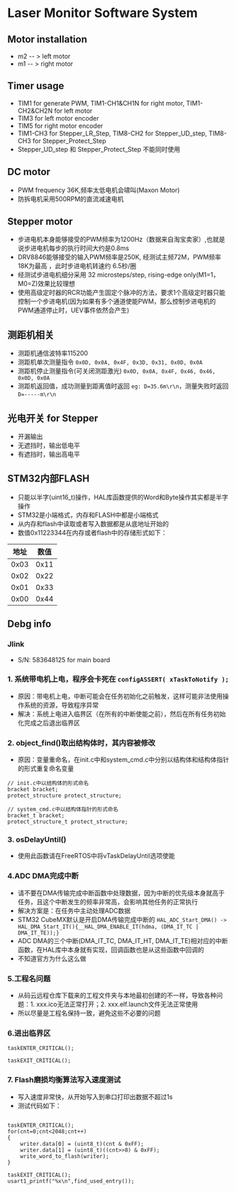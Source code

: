 # Laser Monitor Software System

## Motor installation
* m2 -- > left motor
* m1 -- > right motor


## Timer usage
* TIM1 for generate PWM, TIM1-CH1&CH1N for right motor, TIM1-CH2&CH2N for left motor
* TIM3 for left motor encoder
* TIM5 for right motor encoder
* TIM1-CH3 for Stepper_LR_Step, TIM8-CH2 for Stepper_UD_step, TIM8-CH3 for Stepper_Protect_Step
* Stepper_UD_step 和 Stepper_Protect_Step 不能同时使用

## DC motor
* PWM frequency 36K,频率太低电机会啸叫(Maxon Motor)
* 防拆电机采用500RPM的直流减速电机

## Stepper motor

*  步进电机本身能够接受的PWM频率为1200Hz（数据来自淘宝卖家）,也就是说步进电机每步的执行时间大约是0.8ms
* DRV8846能够接受的输入PWM频率是250K, 经测试主频72M，PWM频率18K为最高 ，此时步进电机转速约 6.5秒/圈
* 经测试步进电机细分采用 32 microsteps/step, rising-edge only(M1=1，M0=Z)效果比较理想
* 使用高级定时器的RCR功能产生固定个脉冲的方法，要求1个高级定时器只能控制一个步进电机(因为如果有多个通道使能PWM，那么控制步进电机的PWM通道停止时，UEV事件依然会产生)

## 测距机相关
* 测距机通信波特率115200
* 测距机单次测量指令 ``` 0x0D, 0x0A, 0x4F, 0x3D, 0x31, 0x0D, 0x0A ```
* 测距机停止测量指令(可关闭测距激光) ``` 0x0D, 0x0A, 0x4F, 0x46, 0x46, 0x0D, 0x0A ```
* 测距机返回值，成功测量到距离值时返回 ``` eg: D=35.6m\r\n ```，测量失败时返回 ``` D=-----m\r\n ```


## 光电开关 for Stepper
* 开漏输出
* 无遮挡时，输出低电平
* 有遮挡时，输出高电平


## STM32内部FLASH
* 只能以半字(uint16_t)操作，HAL库函数提供的Word和Byte操作其实都是半字操作
* STM32是小端格式，内存和FLASH中都是小端格式
* 从内存和flash中读取或者写入数据都是从底地址开始的
* 数值0x11223344在内存或者flash中的存储形式如下：

|地址|数值|
|----|----|
|0x03|0x11|
|0x02|0x22|
|0x01|0x33|
|0x00|0x44|



## Debg info

### Jlink
* S/N: 583648125 for main board

### 1. 系统带电机上电，程序会卡死在 ```configASSERT( xTaskToNotify );```
* 原因：带电机上电，中断可能会在任务初始化之前触发，这样可能非法使用操作系统的资源，导致程序异常
* 解决：系统上电进入临界区（在所有的中断使能之前），然后在所有任务初始化完成之后退出临界区


### 2. object_find()取出结构体时，其内容被修改
* 原因：变量重命名，在init.c中和system_cmd.c中分别以结构体和结构体指针的形式重复命名变量


```
// init.c中以结构体的形式命名
bracket bracket;
protect_structure protect_structure;

```


```
// system_cmd.c中以结构体指针的形式命名
bracket_t bracket;
protect_structure_t protect_structure;
```

### 3. osDelayUntil()
* 使用此函数请在FreeRTOS中将vTaskDelayUntil选项使能

### 4.ADC DMA完成中断
* 请不要在DMA传输完成中断函数中处理数据，因为中断的优先级本身就高于任务，且这个中断发生的频率非常高，会影响其他任务的正常执行
* 解决方案是：在任务中主动处理ADC数据
* STM32 CubeMX默认是开启DMA传输完成中断的 ``` HAL_ADC_Start_DMA() -> HAL_DMA_Start_IT(){__HAL_DMA_ENABLE_IT(hdma, (DMA_IT_TC | DMA_IT_TE));} ``` 
* ADC DMA的三个中断(DMA_IT_TC, DMA_IT_HT, DMA_IT_TE)相对应的中断函数，在HAL库中本身就有实现，回调函数也是从这些函数中回调的
* 不知道官方为什么这么做

### 5.工程名问题
* 从码云远程仓库下载来的工程文件夹与本地最初创建的不一样，导致各种问题：1. xxx.ico无法正常打开；2. xxx.elf.launch文件无法正常使用
* 所以尽量是工程名保持一致，避免这些不必要的问题

### 6.进出临界区

```
taskENTER_CRITICAL();

taskEXIT_CRITICAL();
```
### 7. Flash磨损均衡算法写入速度测试
* 写入速度非常快，从开始写入到串口打印出数据不超过1s
* 测试代码如下：

```

taskENTER_CRITICAL();
for(cnt=0;cnt<2048;cnt++)
{
	writer.data[0] = (uint8_t)(cnt & 0xFF);
	writer.data[1] = (uint8_t)((cnt>>8) & 0xFF);
	write_word_to_flash(writer);
}

taskEXIT_CRITICAL();
usart1_printf("%x\n",find_used_entry());

```
